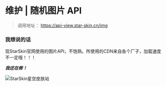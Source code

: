 # 维护 | 随机图片 API
> 调用地址： https://api-view.star-skin.cn/img

### 我想说的话
现StarSkin官网使用的图片API，不饱熟。所使用的CDN来自各个厂子，加载速度不一定哦！！！

***我还在修！***

![StarSkin星空皮肤站](https://pic1.afdiancdn.com/user/ad79d8b4857e11eb848752540025c377/common/bbfa07cf4124552d8af83ce89ea74174_w1802_h935_s663.png?imageView2/1/w/3000/h/800)

